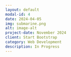 ```yaml
---
layout: default
modal-id: 4
date: 2024-04-05
img: submarine.png
alt: image-alt
project-date: November 2024
client: Start Bootstrap
category: Web Development
description: In Progress
---
```

